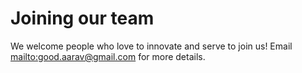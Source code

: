 # Joining our team
We welcome people who love to innovate and serve to join us! Email [mailto:good.aarav@gmail.com](good.aarav@gmail.com) for more details.
